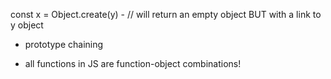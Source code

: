 const x = Object.create(y) - // will return an empty object BUT with a link to y object

- prototype chaining

- all functions in JS are function-object combinations!
